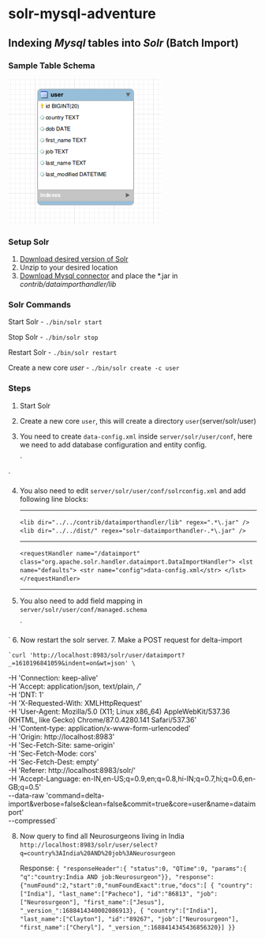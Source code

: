 # solr-mysql-adventure

## Indexing _Mysql_ tables into _Solr_ (Batch Import)

### Sample Table Schema 

![SampleTableSchema ](./images/user_schema.png)

### Setup Solr

<ol>
<li><a href="https://lucene.apache.org/solr/downloads.html"> Download desired version of Solr</a></li>

<li>Unzip to your desired location</li>

<li><a href="https://dev.mysql.com/downloads/file/?id=498587">Download Mysql connector</a> and place the *.jar in <i>contrib/dataimporthandler/lib</i></li>
</ol>

### Solr Commands

Start Solr  - `./bin/solr start`

Stop Solr  - `./bin/solr stop`

Restart Solr -    `./bin/solr restart`

Create a new core *user* - `./bin/solr create -c user`

### Steps

1. Start Solr
2. Create a new core `user`, this will create a directory `user`(server/solr/user) 
3. You need to create `data-config.xml` inside `server/solr/user/conf`, here we need to add database configuration and entity config.

    ` <dataConfig>
  <dataSource type="JdbcDataSource" driver="com.mysql.jdbc.Driver" url="jdbc:mysql://localhost:3306/solr_test" user="root" password="root" />
  <document>
    <entity name="user" pk="id" deltaImportQuery="SELECT id,first_name,last_name, job, country from user WHERE id='${dih.delta.id}'" deltaQuery="SELECT id,first_name,last_name, job, country FROM user  WHERE last_modified > '${dih.last_index_time}'" query="select id,first_name,last_name, job, country from user">
      <field column="id" name="id" />
      <field column="first_name" name="first_name"/>
      <field column="last_name" name="last_name"/>
      <field column="job" name="job"/>
      <field column="country" name="country"/>
    </entity>
  </document>
</dataConfig>
`

4. You also need to edit `server/solr/user/conf/solrconfig.xml` and add following line blocks:
    ___
    `<lib dir="../../contrib/dataimporthandler/lib" regex=".*\.jar" />
    <lib dir="../../dist/" regex="solr-dataimporthandler-.*\.jar" />`

   ___
    `<requestHandler name="/dataimport" class="org.apache.solr.handler.dataimport.DataImportHandler">
        <lst name="defaults">
        <str name="config">data-config.xml</str>
        </lst>
    </requestHandler>`
    ___
5. You also need to add field mapping in `server/solr/user/conf/managed.schema`    

    `<field name="first_name" type="text_general" indexed="true" stored="true" />
  <field name="last_name" type="text_general" indexed="true" stored="true" />
  <field name="job" type="text_general" indexed="true" stored="true" />
  <field name="country" type="text_general" indexed="true" stored="true" />`
6. Now restart the solr server.
7. Make a POST request for delta-import 
    
    `curl 'http://localhost:8983/solr/user/dataimport?_=1610196841059&indent=on&wt=json' \
  -H 'Connection: keep-alive' \
  -H 'Accept: application/json, text/plain, */*' \
  -H 'DNT: 1' \
  -H 'X-Requested-With: XMLHttpRequest' \
  -H 'User-Agent: Mozilla/5.0 (X11; Linux x86_64) AppleWebKit/537.36 (KHTML, like Gecko) Chrome/87.0.4280.141 Safari/537.36' \
  -H 'Content-type: application/x-www-form-urlencoded' \
  -H 'Origin: http://localhost:8983' \
  -H 'Sec-Fetch-Site: same-origin' \
  -H 'Sec-Fetch-Mode: cors' \
  -H 'Sec-Fetch-Dest: empty' \
  -H 'Referer: http://localhost:8983/solr/' \
  -H 'Accept-Language: en-IN,en-US;q=0.9,en;q=0.8,hi-IN;q=0.7,hi;q=0.6,en-GB;q=0.5' \
  --data-raw 'command=delta-import&verbose=false&clean=false&commit=true&core=user&name=dataimport' \
  --compressed`

8. Now query to find all Neurosurgeons living in India `http://localhost:8983/solr/user/select?q=country%3AIndia%20AND%20job%3ANeurosurgeon`

   Response:
    `{
  "responseHeader":{
    "status":0,
    "QTime":0,
    "params":{
      "q":"country:India AND job:Neurosurgeon"}},
  "response":{"numFound":2,"start":0,"numFoundExact":true,"docs":[
      {
        "country":["India"],
        "last_name":["Pacheco"],
        "id":"86813",
        "job":["Neurosurgeon"],
        "first_name":["Jesus"],
        "_version_":1688414340002086913},
      {
        "country":["India"],
        "last_name":["Clayton"],
        "id":"89267",
        "job":["Neurosurgeon"],
        "first_name":["Cheryl"],
        "_version_":1688414345436856320}]
  }}`









